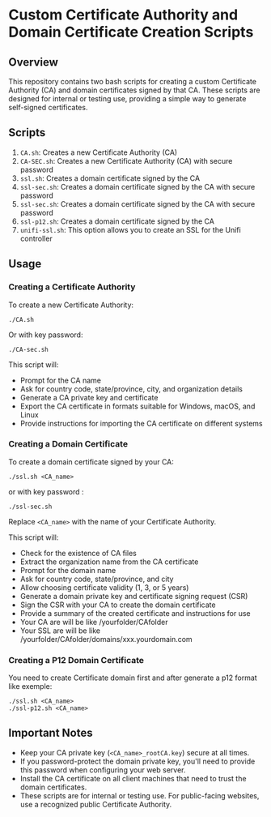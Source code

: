 # Custom Certificate Authority and Domain Certificate Creation Scripts

## Overview

This repository contains two bash scripts for creating a custom Certificate Authority (CA) and domain certificates signed by that CA. These scripts are designed for internal or testing use, providing a simple way to generate self-signed certificates.

## Scripts

1. `CA.sh`: Creates a new Certificate Authority (CA)
2. `CA-SEC.sh`: Creates a new Certificate Authority (CA) with secure password
3. `ssl.sh`: Creates a domain certificate signed by the CA
4. `ssl-sec.sh`: Creates a domain certificate signed by the CA with secure password
5. `ssl-sec.sh`: Creates a domain certificate signed by the CA with secure password
6. `ssl-p12.sh`: Creates a domain certificate signed by the CA
7. `unifi-ssl.sh`: This option allows you to create an SSL for the Unifi controller
   
## Usage

### Creating a Certificate Authority

To create a new Certificate Authority:


`./CA.sh`

Or with key password:

`./CA-sec.sh`


This script will:

- Prompt for the CA name
- Ask for country code, state/province, city, and organization details
- Generate a CA private key and certificate
- Export the CA certificate in formats suitable for Windows, macOS, and Linux
- Provide instructions for importing the CA certificate on different systems

### Creating a Domain Certificate

To create a domain certificate signed by your CA:


`./ssl.sh <CA_name>`

or with key password :

`./ssl-sec.sh`

Replace `<CA_name>` with the name of your Certificate Authority.

This script will:

- Check for the existence of CA files
- Extract the organization name from the CA certificate
- Prompt for the domain name
- Ask for country code, state/province, and city
- Allow choosing certificate validity (1, 3, or 5 years)
- Generate a domain private key and certificate signing request (CSR)
- Sign the CSR with your CA to create the domain certificate
- Provide a summary of the created certificate and instructions for use
- Your CA are will be like /yourfolder/CAfolder
- Your SSL are will be like /yourfolder/CAfolder/domains/xxx.yourdomain.com

### Creating a P12 Domain Certificate
You need to create Certificate domain first and after generate a p12 format like exemple:

`./ssl.sh <CA_name>`  
`./ssl-p12.sh <CA_name>`

## Important Notes

- Keep your CA private key (`<CA_name>_rootCA.key`) secure at all times.
- If you password-protect the domain private key, you'll need to provide this password when configuring your web server.
- Install the CA certificate on all client machines that need to trust the domain certificates.
- These scripts are for internal or testing use. For public-facing websites, use a recognized public Certificate Authority.

